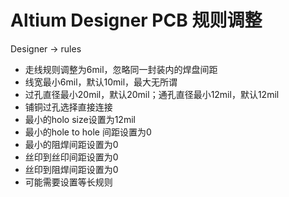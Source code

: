 # Altium Designer PCB 规则调整

  Designer -> rules

* 走线规则调整为6mil，忽略同一封装内的焊盘间距
* 线宽最小6mil，默认10mil，最大无所谓
* 过孔直径最小20mil，默认20mil；通孔直径最小12mil，默认12mil
* 铺铜过孔选择直接连接
* 最小的holo size设置为12mil
* 最小的hole to hole 间距设置为0
* 最小的阻焊间距设置为0
* 丝印到丝印间距设置为0
* 丝印到阻焊间距设置为0
* 可能需要设置等长规则
